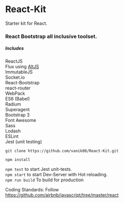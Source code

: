 # React-Kit
Starter kit for React.

### React Bootstrap all inclusive toolset.
##### Includes <br />
ReactJS <br />
Flux using [AltJS](http://alt.js.org) <br />
ImmutableJS <br />
Socket.io <br />
React-Bootstrap <br />
react-router <br />
WebPack <br />
ES6 (Babel) <br />
Radium <br />
Superagent <br />
Bootstrap 3 <br />
Font Awesome <br />
Sass <br />
Lodash <br />
ESLint <br />
Jest (unit testing)

`git clone https://github.com/vanik08/React-Kit.git` <br />

`npm install` <br />

`npm test` to start Jest unit-tests. <br />
`npm start` to start Dev-Server with Hot reloading. <br />
`npm run build` To build for production <br />

Coding Standards: Follow https://github.com/airbnb/javascript/tree/master/react
